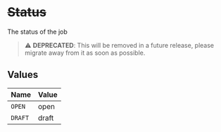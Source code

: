 # ~~Status~~

The status of the job

> :warning: **DEPRECATED**: This will be removed in a future release, please migrate away from it as soon as possible.


## Values

| Name    | Value   |
| ------- | ------- |
| `OPEN`  | open    |
| `DRAFT` | draft   |